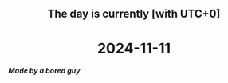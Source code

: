 <h2 align=center>The day is currently [with UTC+0]</h2>
<h1 align=center><!--TIME BEGIN-->2024-11-11<!--TIME END--></h1>
<h5>Made by a bored guy</h5>
